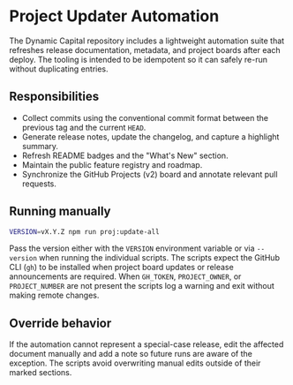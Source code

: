 # Project Updater Automation

The Dynamic Capital repository includes a lightweight automation suite that refreshes release documentation, metadata, and project boards after each deploy. The tooling is intended to be idempotent so it can safely re-run without duplicating entries.

## Responsibilities
- Collect commits using the conventional commit format between the previous tag and the current `HEAD`.
- Generate release notes, update the changelog, and capture a highlight summary.
- Refresh README badges and the "What's New" section.
- Maintain the public feature registry and roadmap.
- Synchronize the GitHub Projects (v2) board and annotate relevant pull requests.

## Running manually
```bash
VERSION=vX.Y.Z npm run proj:update-all
```

Pass the version either with the `VERSION` environment variable or via `--version` when running the individual scripts. The scripts expect the GitHub CLI (`gh`) to be installed when project board updates or release announcements are required. When `GH_TOKEN`, `PROJECT_OWNER`, or `PROJECT_NUMBER` are not present the scripts log a warning and exit without making remote changes.

## Override behavior
If the automation cannot represent a special-case release, edit the affected document manually and add a note so future runs are aware of the exception. The scripts avoid overwriting manual edits outside of their marked sections.
